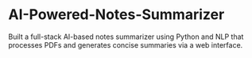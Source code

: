 # AI-Powered-Notes-Summarizer
Built a full-stack AI-based notes summarizer using Python and NLP that processes PDFs and generates concise summaries via a web interface.
